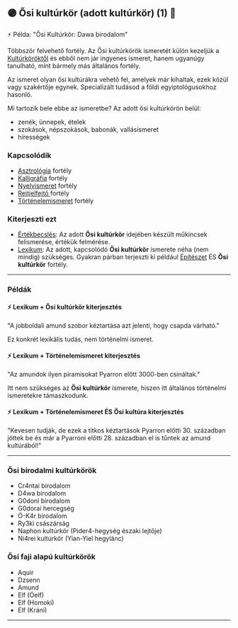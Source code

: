 ## 🟣 Ősi kultúrkör (adott kultúrkör) (1) 🔁

<!-- tag: md_fortely_multiple_osikulturkor -->

⚡ Példa: "Ősi Kultúrkör: Dawa birodalom"

Többször felvehető fortély. Az Ősi kultúrkörök ismeretét külön kezeljük a [Kultúrköröktől](../fortelyok.kiemelt/kulturkor.md) és ebből nem jár ingyenes ismeret, hanem ugyanúgy tanulható, mint bármely más általános fortély.

Az ismeret olyan ősi kultúrákra vehető fel, amelyek már kihaltak, ezek közül vagy szakértője egynek. Specializált tudásod a földi egyiptológusokhoz hasonló.

Mi tartozik bele ebbe az ismeretbe? Az adott ősi kultúrkörön belül:
- zenék, ünnepek, ételek
- szokások, népszokások, babonák, vallásismeret
- hírességek

### Kapcsolódik

- [Asztrológia](../fortelyok.szabad/asztrologia.md) fortély
- [Kalligráfia](../fortelyok.szabad/kalligrafia.md) fortély
- [Nyelvismeret](../fortelyok.kiemelt/nyelvismeret.md) fortély
- [Rejtjelfejtő ](../fortelyok.szabad/rejtjelfejto.md) fortély
- [Történelemismeret](tortenelemismeret.md) fortély

### Kiterjeszti ezt

- [Értékbecslés](../kepzettsegek.szekunder/ertekbecsles.md): Az adott **Ősi kultúrkör** idejében készült műkincsek felismerése, értékük felmérése.
- [Lexikum](../kepzettsegek.szekunder/lexikum.md): Az adott, kapcsolódó **Ősi kultúrkör** ismerete néha (nem mindig) szükséges.
  Gyakran párban terjeszti ki például [Építészet](epiteszet.md) ÉS **Ősi kultúrkör** fortély.

---
### Példák

#### ⚡ Lexikum + Ősi kultúrkör kiterjesztés

"A jobboldali amund szobor kéztartása azt jelenti, hogy csapda várható."

Ez konkrét lexikális tudás, nem történelmi ismeret.

#### ⚡ Lexikum + Történelemismeret kiterjesztés

"Az amundok ilyen piramisokat Pyarron előtt 3000-ben csináltak."

Itt nem szükséges az **Ősi kultúrkör** ismerete, hiszen itt általános történelmi ismeretekre támaszkodunk.

#### ⚡ Lexikum + Történelemismeret ÉS Ősi kultúra kiterjesztés

"Kevesen tudják, de ezek a titkos kéztartások Pyarron előtti 30. században jöttek be és már a Pyarroni előtti 28. században el is tűntek az amund kultúrából!"

---
### Ősi birodalmi kultúrkörök

- Cr4ntai birodalom
- D4wa birodalom
- G0doni birodalom
- G0dorai hercegség
- Ó-K4r birodalom
- Ry3ki császárság
- Naphon kultúrkör (Pider4-hegység északi lejtője)
- Ni4rei kultúrkör (Yian-Yiel hegylánc)

### Ősi faji alapú kultúrkörök

- Aquir
- Dzsenn
- Amund
- Elf (Óelf)
- Elf (Homoki)
- Elf (Kráni)

---
